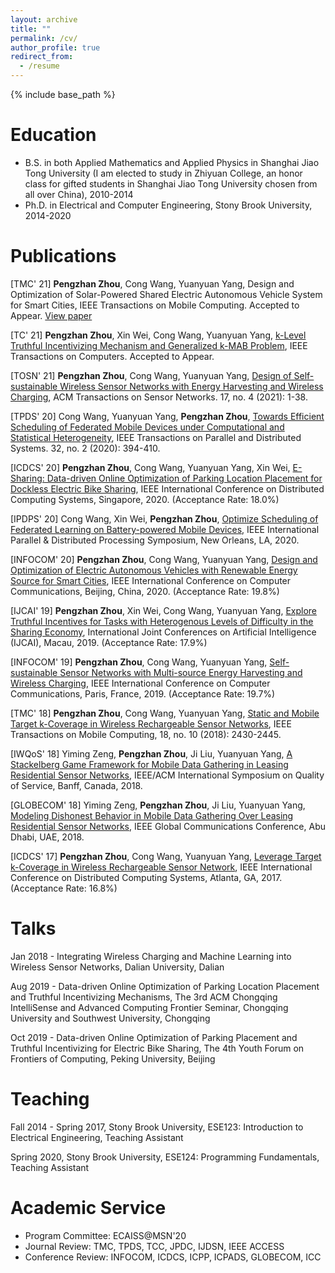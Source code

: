 ```yaml
---
layout: archive
title: ""
permalink: /cv/
author_profile: true
redirect_from:
  - /resume
---
```


{% include base_path %}

Education
======
* B.S. in both Applied Mathematics and Applied Physics in Shanghai Jiao Tong University (I am elected to study in Zhiyuan College, an honor class for gifted students in Shanghai Jiao Tong University chosen from all over China), 2010-2014
* Ph.D. in Electrical and Computer Engineering, Stony Brook University, 2014-2020



Publications
======
[TMC' 21] **Pengzhan Zhou**, Cong Wang, Yuanyuan Yang, Design and Optimization of Solar-Powered Shared Electric Autonomous Vehicle System for Smart Cities, IEEE Transactions on Mobile Computing. Accepted to Appear. [View paper](https://github.com/colinzpz/colinzpz.github.io/blob/master/files/tmc21.pdf)

[TC' 21] **Pengzhan Zhou**, Xin Wei, Cong Wang, Yuanyuan Yang, [k-Level Truthful Incentivizing Mechanism and Generalized k-MAB Problem](https://github.com/colinzpz/colinzpz.github.io/blob/master/files/tc21.pdf), IEEE Transactions on Computers. Accepted to Appear.

[TOSN' 21] **Pengzhan Zhou**, Cong Wang, Yuanyuan Yang, [Design of Self-sustainable Wireless Sensor Networks with Energy Harvesting and Wireless Charging](https://github.com/colinzpz/colinzpz.github.io/blob/master/files/tosn21.pdf), ACM Transactions on Sensor Networks. 17, no. 4 (2021): 1-38.

[TPDS' 20] Cong Wang, Yuanyuan Yang, **Pengzhan Zhou**, [Towards Efficient Scheduling of Federated Mobile Devices under Computational and Statistical Heterogeneity](https://arxiv.org/abs/2005.12326), IEEE Transactions on Parallel and Distributed Systems. 32, no. 2 (2020): 394-410. 

[ICDCS' 20] **Pengzhan Zhou**, Cong Wang, Yuanyuan Yang, Xin Wei, [E-Sharing: Data-driven Online Optimization of Parking Location Placement for Dockless Electric Bike Sharing](https://github.com/colinzpz/colinzpz.github.io/blob/master/files/icdcs20.pdf), IEEE International Conference on Distributed Computing Systems, Singapore, 2020. (Acceptance Rate: 18.0%)

[IPDPS' 20] Cong Wang, Xin Wei, **Pengzhan Zhou**, [Optimize Scheduling of Federated Learning on Battery-powered Mobile Devices](https://par.nsf.gov/servlets/purl/10211639), IEEE International Parallel & Distributed Processing Symposium, New Orleans, LA, 2020.

[INFOCOM' 20] **Pengzhan Zhou**, Cong Wang, Yuanyuan Yang, [Design and Optimization of Electric Autonomous Vehicles with Renewable Energy Source for Smart Cities](https://github.com/colinzpz/colinzpz.github.io/blob/master/files/infocom20.pdf), IEEE International Conference on Computer Communications, Beijing, China, 2020. (Acceptance Rate: 19.8%)

[IJCAI' 19] **Pengzhan Zhou**, Xin Wei, Cong Wang, Yuanyuan Yang, [Explore Truthful Incentives for Tasks with Heterogenous Levels of Difficulty in the Sharing Economy](https://www.ijcai.org/proceedings/2019/0094.pdf), International Joint Conferences on Artificial Intelligence (IJCAI), Macau, 2019. (Acceptance Rate: 17.9%)

[INFOCOM' 19] **Pengzhan Zhou**, Cong Wang, Yuanyuan Yang, [Self-sustainable Sensor Networks with Multi-source Energy Harvesting and Wireless Charging](https://github.com/colinzpz/colinzpz.github.io/blob/master/files/infocom19.pdf), IEEE International Conference on Computer Communications, Paris, France, 2019. (Acceptance Rate: 19.7%)

[TMC' 18] **Pengzhan Zhou**, Cong Wang, Yuanyuan Yang, [Static and Mobile Target k-Coverage in Wireless Rechargeable Sensor Networks](https://github.com/colinzpz/colinzpz.github.io/blob/master/files/tmc18.pdf), IEEE Transactions on Mobile Computing, 18, no. 10 (2018): 2430-2445.

[IWQoS' 18] Yiming Zeng, **Pengzhan Zhou**, Ji Liu, Yuanyuan Yang, [A Stackelberg Game Framework for Mobile Data Gathering in Leasing Residential Sensor Networks](http://iwqos2018.ieee-iwqos.org/files/2018/05/A_Stackelberg_Game_Framework.pdf),  IEEE/ACM International Symposium on Quality of Service, Banff, Canada, 2018.

[GLOBECOM' 18] Yiming Zeng, **Pengzhan Zhou**, Ji Liu, Yuanyuan Yang, [Modeling Dishonest Behavior in Mobile Data Gathering Over Leasing Residential Sensor Networks](https://ieeexplore.ieee.org/stamp/stamp.jsp?arnumber=8647506), IEEE Global Communications Conference, Abu Dhabi, UAE, 2018.

[ICDCS' 17] **Pengzhan Zhou**, Cong Wang, Yuanyuan Yang, [Leverage Target k-Coverage in Wireless Rechargeable Sensor Network](https://github.com/colinzpz/colinzpz.github.io/blob/master/files/icdcs17.pdf), IEEE International Conference on Distributed Computing Systems, Atlanta, GA, 2017. (Acceptance Rate: 16.8%)


  
Talks
======
Jan 2018 - Integrating Wireless Charging and Machine Learning into Wireless Sensor Networks,  Dalian University, Dalian

Aug 2019 - Data-driven Online Optimization of Parking Location Placement and Truthful Incentivizing Mechanisms, The 3rd ACM Chongqing IntelliSense and Advanced Computing Frontier Seminar, Chongqing University and Southwest University, Chongqing

Oct 2019 - Data-driven Online Optimization of Parking Placement and Truthful Incentivizing for Electric Bike Sharing, The 4th Youth Forum on Frontiers of Computing, Peking University, Beijing

  
Teaching
======
Fall 2014 - Spring 2017, Stony Brook University, ESE123: Introduction to Electrical Engineering, Teaching Assistant

Spring 2020, Stony Brook University, ESE124: Programming Fundamentals, Teaching Assistant

  
Academic Service
======
* Program Committee: ECAISS@MSN'20
* Journal Review: TMC, TPDS, TCC, JPDC, IJDSN, IEEE ACCESS
* Conference Review: INFOCOM, ICDCS, ICPP, ICPADS, GLOBECOM, ICC
